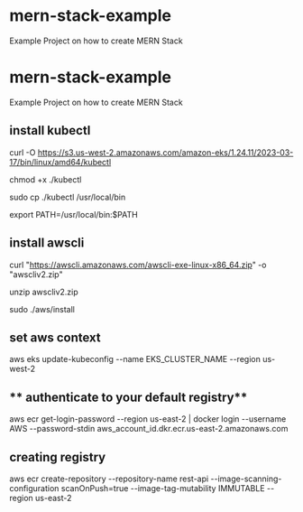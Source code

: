 # mern-stack-example
Example Project on how to create MERN Stack


# mern-stack-example
Example Project on how to create MERN Stack



install kubectl
-----------------
curl -O https://s3.us-west-2.amazonaws.com/amazon-eks/1.24.11/2023-03-17/bin/linux/amd64/kubectl

chmod +x ./kubectl

sudo cp ./kubectl /usr/local/bin

export PATH=/usr/local/bin:$PATH


install awscli
--------------

curl "https://awscli.amazonaws.com/awscli-exe-linux-x86_64.zip" -o "awscliv2.zip"

unzip awscliv2.zip

sudo ./aws/install


set aws context
---------------
aws eks update-kubeconfig --name EKS_CLUSTER_NAME --region us-west-2


** authenticate to your default registry**
-------------------------------------------
aws ecr get-login-password --region us-east-2 | docker login --username AWS --password-stdin aws_account_id.dkr.ecr.us-east-2.amazonaws.com


**creating registry**
-----------------------
aws ecr create-repository --repository-name rest-api --image-scanning-configuration scanOnPush=true --image-tag-mutability IMMUTABLE --region us-east-2
